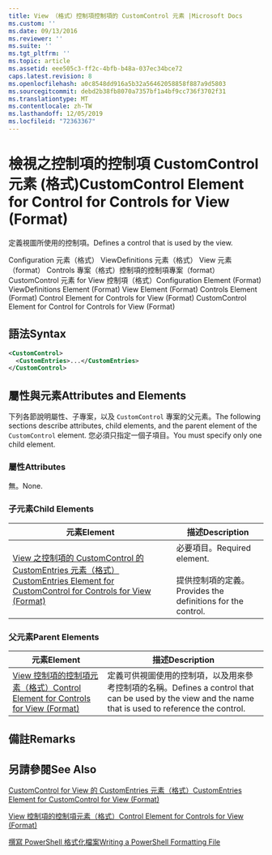 ```yaml
---
title: View （格式）控制項控制項的 CustomControl 元素 |Microsoft Docs
ms.custom: ''
ms.date: 09/13/2016
ms.reviewer: ''
ms.suite: ''
ms.tgt_pltfrm: ''
ms.topic: article
ms.assetid: eee505c3-ff2c-4bfb-b48a-037ec34bce72
caps.latest.revision: 8
ms.openlocfilehash: a0c8548dd916a5b32a56462058858f887a9d5803
ms.sourcegitcommit: debd2b38fb8070a7357bf1a4bf9cc736f3702f31
ms.translationtype: MT
ms.contentlocale: zh-TW
ms.lasthandoff: 12/05/2019
ms.locfileid: "72363367"
---
```

# <a name="customcontrol-element-for-control-for-controls-for-view-format"></a><span data-ttu-id="2531a-102">檢視之控制項的控制項 CustomControl 元素 (格式)</span><span class="sxs-lookup"><span data-stu-id="2531a-102">CustomControl Element for Control for Controls for View (Format)</span></span>

<span data-ttu-id="2531a-103">定義視圖所使用的控制項。</span><span class="sxs-lookup"><span data-stu-id="2531a-103">Defines a control that is used by the view.</span></span>

<span data-ttu-id="2531a-104">Configuration 元素（格式） ViewDefinitions 元素（格式） View 元素（format） Controls 專案（格式）控制項的控制項專案（format） CustomControl 元素 for View 控制項（格式）</span><span class="sxs-lookup"><span data-stu-id="2531a-104">Configuration Element (Format) ViewDefinitions Element (Format) View Element (Format) Controls Element (Format) Control Element for Controls for View (Format) CustomControl Element for Control for Controls for View (Format)</span></span>

## <a name="syntax"></a><span data-ttu-id="2531a-105">語法</span><span class="sxs-lookup"><span data-stu-id="2531a-105">Syntax</span></span>

```xml
<CustomControl>
  <CustomEntries>...</CustomEntries>
</CustomControl>
```

## <a name="attributes-and-elements"></a><span data-ttu-id="2531a-106">屬性與元素</span><span class="sxs-lookup"><span data-stu-id="2531a-106">Attributes and Elements</span></span>

<span data-ttu-id="2531a-107">下列各節說明屬性、子專案，以及 `CustomControl` 專案的父元素。</span><span class="sxs-lookup"><span data-stu-id="2531a-107">The following sections describe attributes, child elements, and the parent element of the `CustomControl` element.</span></span> <span data-ttu-id="2531a-108">您必須只指定一個子項目。</span><span class="sxs-lookup"><span data-stu-id="2531a-108">You must specify only one child element.</span></span>

### <a name="attributes"></a><span data-ttu-id="2531a-109">屬性</span><span class="sxs-lookup"><span data-stu-id="2531a-109">Attributes</span></span>

<span data-ttu-id="2531a-110">無。</span><span class="sxs-lookup"><span data-stu-id="2531a-110">None.</span></span>

### <a name="child-elements"></a><span data-ttu-id="2531a-111">子元素</span><span class="sxs-lookup"><span data-stu-id="2531a-111">Child Elements</span></span>

|<span data-ttu-id="2531a-112">元素</span><span class="sxs-lookup"><span data-stu-id="2531a-112">Element</span></span>|<span data-ttu-id="2531a-113">描述</span><span class="sxs-lookup"><span data-stu-id="2531a-113">Description</span></span>|
|-------------|-----------------|
|[<span data-ttu-id="2531a-114">View 之控制項的 CustomControl 的 CustomEntries 元素（格式）</span><span class="sxs-lookup"><span data-stu-id="2531a-114">CustomEntries Element for CustomControl for Controls for View (Format)</span></span>](./customentries-element-for-customcontrol-for-controls-for-view-format.md)|<span data-ttu-id="2531a-115">必要項目。</span><span class="sxs-lookup"><span data-stu-id="2531a-115">Required element.</span></span><br /><br /> <span data-ttu-id="2531a-116">提供控制項的定義。</span><span class="sxs-lookup"><span data-stu-id="2531a-116">Provides the definitions for the control.</span></span>|

### <a name="parent-elements"></a><span data-ttu-id="2531a-117">父元素</span><span class="sxs-lookup"><span data-stu-id="2531a-117">Parent Elements</span></span>

|<span data-ttu-id="2531a-118">元素</span><span class="sxs-lookup"><span data-stu-id="2531a-118">Element</span></span>|<span data-ttu-id="2531a-119">描述</span><span class="sxs-lookup"><span data-stu-id="2531a-119">Description</span></span>|
|-------------|-----------------|
|[<span data-ttu-id="2531a-120">View 控制項的控制項元素（格式）</span><span class="sxs-lookup"><span data-stu-id="2531a-120">Control Element for Controls for View (Format)</span></span>](./control-element-for-controls-for-view-format.md)|<span data-ttu-id="2531a-121">定義可供視圖使用的控制項，以及用來參考控制項的名稱。</span><span class="sxs-lookup"><span data-stu-id="2531a-121">Defines a control that can be used by the view and the name that is used to reference the control.</span></span>|

## <a name="remarks"></a><span data-ttu-id="2531a-122">備註</span><span class="sxs-lookup"><span data-stu-id="2531a-122">Remarks</span></span>

## <a name="see-also"></a><span data-ttu-id="2531a-123">另請參閱</span><span class="sxs-lookup"><span data-stu-id="2531a-123">See Also</span></span>

[<span data-ttu-id="2531a-124">CustomControl for View 的 CustomEntries 元素（格式）</span><span class="sxs-lookup"><span data-stu-id="2531a-124">CustomEntries Element for CustomControl for View (Format)</span></span>](./customentries-element-for-customcontrol-for-controls-for-configuration-format.md)

[<span data-ttu-id="2531a-125">View 控制項的控制項元素（格式）</span><span class="sxs-lookup"><span data-stu-id="2531a-125">Control Element for Controls for View (Format)</span></span>](./control-element-for-controls-for-view-format.md)

[<span data-ttu-id="2531a-126">撰寫 PowerShell 格式化檔案</span><span class="sxs-lookup"><span data-stu-id="2531a-126">Writing a PowerShell Formatting File</span></span>](./writing-a-powershell-formatting-file.md)
